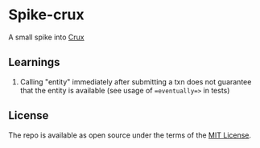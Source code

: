 # Spike-crux
A small spike into [Crux](https://github.com/juxt/crux "Crux")

## Learnings
1. Calling "entity" immediately after submitting a txn does not guarantee that the entity is available
   (see usage of `=eventually=>` in tests)

## License
The repo is available as open source under the terms of the [MIT License](http://opensource.org/licenses/MIT).